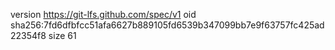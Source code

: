 version https://git-lfs.github.com/spec/v1
oid sha256:7fd6dfbfcc51afa6627b889105fd6539b347099bb7e9f63757fc425ad22354f8
size 61
